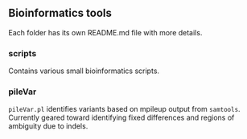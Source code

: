 Bioinformatics tools
--------------------

Each folder has its own README.md file with more details.

### scripts

Contains various small bioinformatics scripts.

### pileVar

`pileVar.pl` identifies variants based on mpileup output from `samtools`.
Currently geared toward identifying fixed differences and regions of ambiguity
due to indels.

